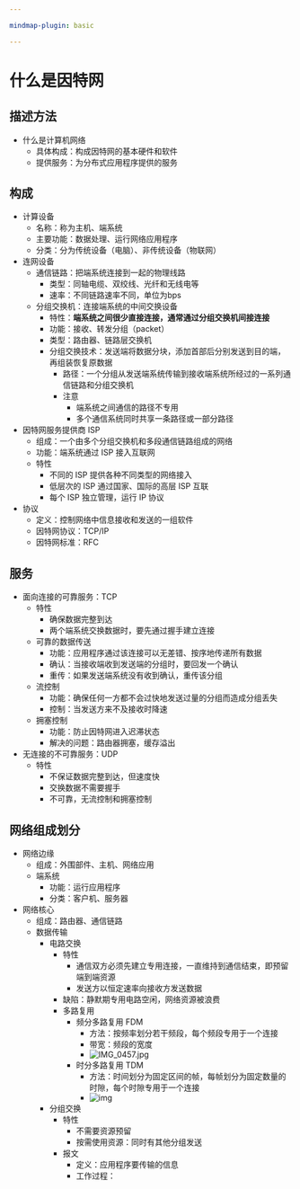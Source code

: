 ```yaml
---

mindmap-plugin: basic

---
```


# 什么是因特网

## 描述方法

- 什么是计算机网络
    - 具体构成：构成因特网的基本硬件和软件
    - 提供服务：为分布式应用程序提供的服务

## 构成

- 计算设备
	- 名称：称为主机、端系统
	- 主要功能：数据处理、运行网络应用程序
	- 分类：分为传统设备（电脑）、非传统设备（物联网）
- 连网设备
	- 通信链路：把端系统连接到一起的物理线路
		- 类型：同轴电缆、双绞线、光纤和无线电等
		- 速率：不同链路速率不同，单位为bps
	- 分组交换机：连接端系统的中间交换设备
		- 特性：**端系统之间很少直接连接，通常通过分组交换机间接连接**
		- 功能：接收、转发分组（packet）
		- 类型：路由器、链路层交换机
		- 分组交换技术：发送端将数据分块，添加首部后分别发送到目的端，再组装恢复原数据
			- 路径：一个分组从发送端系统传输到接收端系统所经过的一系列通信链路和分组交换机
			- 注意
				- 端系统之间通信的路径不专用
				- 多个通信系统同时共享一条路径或一部分路径
- 因特网服务提供商 ISP
	- 组成：一个由多个分组交换机和多段通信链路组成的网络
	- 功能：端系统通过 ISP 接入互联网
	- 特性
		- 不同的 ISP 提供各种不同类型的网络接入
		- 低层次的 ISP 通过国家、国际的高层 ISP 互联
		- 每个 ISP 独立管理，运行 IP 协议
- 协议
	- 定义：控制网络中信息接收和发送的一组软件
	- 因特网协议：TCP/IP
	- 因特网标准：RFC

## 服务

- 面向连接的可靠服务：TCP
	- 特性
		- 确保数据完整到达
		- 两个端系统交换数据时，要先通过握手建立连接
	- 可靠的数据传送
		- 功能：应用程序通过该连接可以无差错、按序地传递所有数据
		- 确认：当接收端收到发送端的分组时，要回发一个确认
		- 重传：如果发送端系统没有收到确认，重传该分组
	- 流控制
		- 功能：确保任何一方都不会过快地发送过量的分组而造成分组丢失
		- 控制：当发送方来不及接收时降速
	- 拥塞控制
		- 功能：防止因特网进入迟滞状态
		- 解决的问题：路由器拥塞，缓存溢出
- 无连接的不可靠服务：UDP
	- 特性
		- 不保证数据完整到达，但速度快
		- 交换数据不需要握手
		- 不可靠，无流控制和拥塞控制

## 网络组成划分

- 网络边缘
	- 组成：外围部件、主机、网络应用
	- 端系统
		- 功能：运行应用程序
		- 分类：客户机、服务器
- 网络核心
	- 组成：路由器、通信链路
	- 数据传输
		- 电路交换
			- 特性
				- 通信双方必须先建立专用连接，一直维持到通信结束，即预留端到端资源
				- 发送方以恒定速率向接收方发送数据
			- 缺陷：静默期专用电路空闲，网络资源被浪费
			- 多路复用
				- 频分多路复用 FDM
					- 方法：按频率划分若干频段，每个频段专用于一个连接
					- 带宽：频段的宽度
					- ![IMG_0457.jpg](http://image.tjzfile.xyz/images/2023/03/07/IMG_0457.jpg)
				- 时分多路复用 TDM
					- 方法：时间划分为固定区间的帧，每帧划分为固定数量的时隙，每个时隙专用于一个连接
					- ![img](http://image.tjzfile.xyz/images/2023/03/07/IMG_0458.jpg)
		- 分组交换
			- 特性
				- 不需要资源预留
				- 按需使用资源：同时有其他分组发送
			- 报文
				- 定义：应用程序要传输的信息
				- 工作过程：